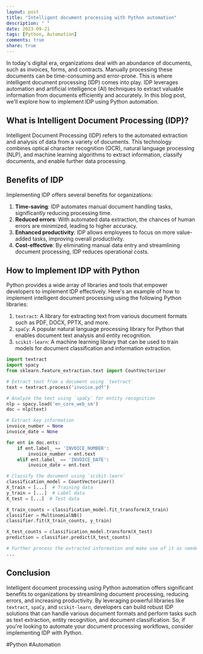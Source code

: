 ```yaml
---
layout: post
title: "Intelligent document processing with Python automation"
description: " "
date: 2023-09-21
tags: [Python, Automation]
comments: true
share: true
---
```


In today's digital era, organizations deal with an abundance of documents, such as invoices, forms, and contracts. Manually processing these documents can be time-consuming and error-prone. This is where intelligent document processing (IDP) comes into play. IDP leverages automation and artificial intelligence (AI) techniques to extract valuable information from documents efficiently and accurately. In this blog post, we'll explore how to implement IDP using Python automation.

## What is Intelligent Document Processing (IDP)?

Intelligent Document Processing (IDP) refers to the automated extraction and analysis of data from a variety of documents. This technology combines optical character recognition (OCR), natural language processing (NLP), and machine learning algorithms to extract information, classify documents, and enable further data processing.

## Benefits of IDP

Implementing IDP offers several benefits for organizations:

1. **Time-saving**: IDP automates manual document handling tasks, significantly reducing processing time.
2. **Reduced errors**: With automated data extraction, the chances of human errors are minimized, leading to higher accuracy.
3. **Enhanced productivity**: IDP allows employees to focus on more value-added tasks, improving overall productivity.
4. **Cost-effective**: By eliminating manual data entry and streamlining document processing, IDP reduces operational costs.

## How to Implement IDP with Python

Python provides a wide array of libraries and tools that empower developers to implement IDP effectively. Here's an example of how to implement intelligent document processing using the following Python libraries:

1. `textract`: A library for extracting text from various document formats such as PDF, DOCX, PPTX, and more.
2. `spaCy`: A popular natural language processing library for Python that enables document text analysis and entity recognition.
3. `scikit-learn`: A machine learning library that can be used to train models for document classification and information extraction.

```python
import textract
import spacy
from sklearn.feature_extraction.text import CountVectorizer

# Extract text from a document using `textract`
text = textract.process('invoice.pdf')

# Analyze the text using `spaCy` for entity recognition
nlp = spacy.load('en_core_web_sm')
doc = nlp(text)

# Extract key information
invoice_number = None
invoice_date = None

for ent in doc.ents:
    if ent.label_ == 'INVOICE_NUMBER':
        invoice_number = ent.text
    elif ent.label_ == 'INVOICE_DATE':
        invoice_date = ent.text

# Classify the document using `scikit-learn`
classification_model = CountVectorizer()
X_train = [...]  # Training data
y_train = [...]  # Label data
X_test = [...]  # Test data

X_train_counts = classification_model.fit_transform(X_train)
classifier = MultinomialNB()
classifier.fit(X_train_counts, y_train)

X_test_counts = classification_model.transform(X_test)
prediction = classifier.predict(X_test_counts)

# Further process the extracted information and make use of it as needed
...

```

## Conclusion

Intelligent document processing using Python automation offers significant benefits to organizations by streamlining document processing, reducing errors, and increasing productivity. By leveraging powerful libraries like `textract`, `spaCy`, and `scikit-learn`, developers can build robust IDP solutions that can handle various document formats and perform tasks such as text extraction, entity recognition, and document classification. So, if you're looking to automate your document processing workflows, consider implementing IDP with Python.

#Python #Automation